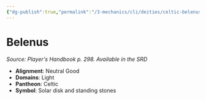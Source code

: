 ```yaml
---
{"dg-publish":true,"permalink":"/3-mechanics/cli/deities/celtic-belenus/","tags":["ttrpg-cli/compendium/src/5e/phb","ttrpg-cli/deity/celtic","ttrpg-cli/domain/light"],"noteIcon":""}
---
```


# Belenus
*Source: Player's Handbook p. 298. Available in the <span title='Systems Reference Document (5.1)'>SRD</span>* 

- **Alignment**: Neutral Good
- **Domains**: Light
- **Pantheon**: Celtic
- **Symbol**: Solar disk and standing stones
